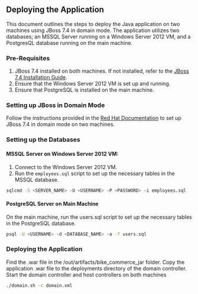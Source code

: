 ## Deploying the Application

This document outlines the steps to deploy the Java application on two machines using JBoss 7.4 in domain mode. The application utilizes two databases; an MSSQL Server running on a Windows Server 2012 VM, and a PostgresQL database running on the main machine.

### Pre-Requisites

1. JBoss 7.4 installed on both machines. If not installed, refer to the [JBoss 7.4 Installation Guide](https://access.redhat.com/documentation/en-us/red_hat_jboss_enterprise_application_platform/7.0/html/installation_guide/).
2. Ensure that the Windows Server 2012 VM is set up and running.
3. Ensure that PostgreSQL is installed on the main machine.

### Setting up JBoss in Domain Mode

Follow the instructions provided in the [Red Hat Documentation](https://access.redhat.com/documentation/en-us/red_hat_jboss_enterprise_application_platform/7.0/html/configuration_guide/domain_management#set_up_domain_two_machines) to set up JBoss 7.4 in domain mode on two machines.

### Setting up the Databases

#### MSSQL Server on Windows Server 2012 VM:

1. Connect to the Windows Server 2012 VM.
2. Run the `employees.sql` script to set up the necessary tables in the MSSQL database.

```bash
sqlcmd -S <SERVER_NAME> -U <USERNAME> -P <PASSWORD> -i employees.sql
```

#### PostgreSQL Server on Main Machine
On the main machine, run the users.sql script to set up the necessary tables in the PostgreSQL database.

```bash
psql -U <USERNAME> -d <DATABASE_NAME> -a -f users.sql
```

### Deploying the Application
Find the .war file in the /out/artifacts/bike_commerce_jar folder. 
Copy the application .war file to the deployments directory of the domain controller.
Start the domain controller and host controllers on both machines

```bash
./domain.sh -c domain.xml
```
